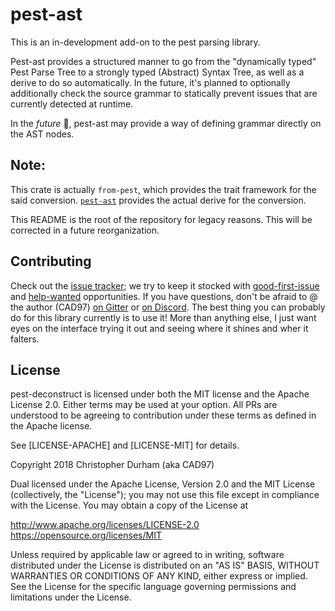 # pest-ast

This is an in-development add-on to the pest parsing library.

Pest-ast provides a structured manner to go from the "dynamically typed" Pest Parse Tree
to a strongly typed (Abstract) Syntax Tree, as well as a derive to do so automatically.
In the future, it's planned to optionally additionally check the source grammar to statically
prevent issues that are currently detected at runtime.

In the _future_ 🦄, pest-ast may provide a way of defining grammar directly on the AST nodes.

## Note:

This crate is actually `from-pest`, which provides the trait framework for the said conversion.
[`pest-ast`](./derive/README.md) provides the actual derive for the conversion.

This README is the root of the repository for legacy reasons. This will be corrected in a future reorganization.

## Contributing

Check out the [issue tracker](https://github.com/pest-parser/ast);
we try to keep it stocked with [good-first-issue](https://github.com/pest-parser/ast/labels/good%20first%20issue)
and [help-wanted](https://github.com/pest-parser/ast/issues?q=is%3Aopen+label%3A%22help+wanted%22) opportunities.
If you have questions, don't be afraid to @ the author (CAD97)
[on Gitter](https://gitter.im/pest-parser/pest) or [on Discord](https://discord.gg/FuPE9JE).
The best thing you can probably do for this library currently is to use it!
More than anything else, I just want eyes on the interface trying it out and seeing where it shines and wher it falters.

## License

pest-deconstruct is licensed under both the MIT license and the Apache License 2.0.
Either terms may be used at your option. All PRs are understood to be agreeing to
contribution under these terms as defined in the Apache license.

See [LICENSE-APACHE] and [LICENSE-MIT] for details.

Copyright 2018 Christopher Durham (aka CAD97)

Dual licensed under the Apache License, Version 2.0 and the MIT License
(collectively, the "License"); you may not use this file except in
compliance with the License. You may obtain a copy of the License at

   <http://www.apache.org/licenses/LICENSE-2.0>  
   <https://opensource.org/licenses/MIT>

Unless required by applicable law or agreed to in writing, software
distributed under the License is distributed on an "AS IS" BASIS,
WITHOUT WARRANTIES OR CONDITIONS OF ANY KIND, either express or implied.
See the License for the specific language governing permissions and
limitations under the License.
